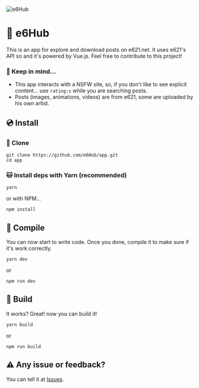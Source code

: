 ![e6Hub](https://e6hub.github.io/assets/img/e6hub_3_icon.png)

# :book: e6Hub
This is an app for explore and download posts on e621.net. It uses e621's API so and it's powered by Vue.js. Feel free to contribute to this project!

### :thought_balloon: Keep in mind...
* This app interacts with a NSFW site, so, if you don't like to see explicit content... use `rating:s` while you are searching posts.
* Posts (images, animations, videos) are from e621, some are uploaded by his own artist.

## :cd: Install
### :floppy_disk: Clone
```
git clone https://github.com/e6Hub/app.git
cd app
```

### :cat: Install deps with Yarn (recommended)
```
yarn
```
or with NPM...
```
npm install
```

## :rocket: Compile
You can now start to write code. Once you done, compile it to make sure if it's work correctly.
```
yarn dev
```
or
```
npm run dev
```

## :hammer: Build
It works? Great! now you can build it!
```
yarn build
```
or
```
npm run build
```

## :warning: Any issue or feedback?
You can tell it at [Issues](https://github.com/e6Hub/app/issues).
